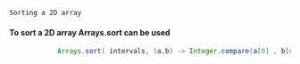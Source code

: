 `Sorting a 2D array `
#### To sort a 2D array Arrays.sort can be used 

```java      Arrays.sort( doubleDimensionalArray, function)
            Arrays.sort( intervals, (a,b) -> Integer.compare(a[0] , b[0]));                         ```

